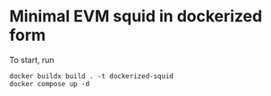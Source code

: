 # Minimal EVM squid in dockerized form

To start, run
```
docker buildx build . -t dockerized-squid
docker compose up -d
```
